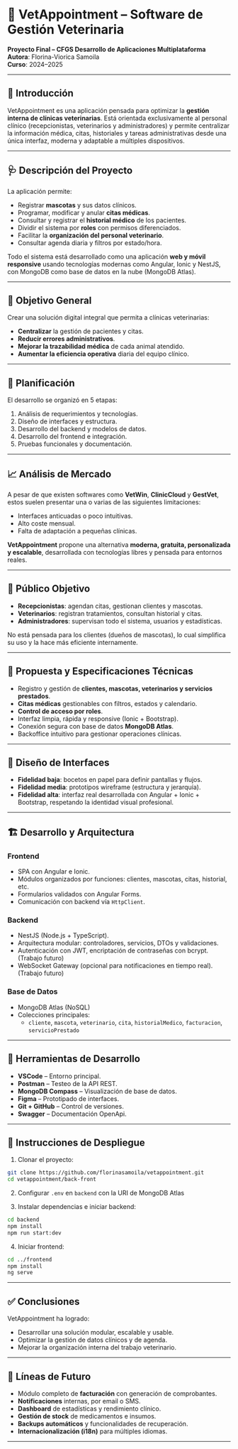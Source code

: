   
# 🐾 VetAppointment – Software de Gestión Veterinaria

**Proyecto Final – CFGS Desarrollo de Aplicaciones Multiplataforma**  
**Autora**: Florina-Viorica Samoila  
**Curso**: 2024–2025

---

## 📌 Introducción

VetAppointment es una aplicación pensada para optimizar la **gestión interna de clínicas veterinarias**. Está orientada exclusivamente al personal clínico (recepcionistas, veterinarios y administradores) y permite centralizar la información médica, citas, historiales y tareas administrativas desde una única interfaz, moderna y adaptable a múltiples dispositivos.

---

## 🩺 Descripción del Proyecto

La aplicación permite:

- Registrar **mascotas** y sus datos clínicos.
- Programar, modificar y anular **citas médicas**.
- Consultar y registrar el **historial médico** de los pacientes.
- Dividir el sistema por **roles** con permisos diferenciados.
- Facilitar la **organización del personal veterinario**.
- Consultar agenda diaria y filtros por estado/hora.

Todo el sistema está desarrollado como una aplicación **web y móvil responsive** usando tecnologías modernas como Angular, Ionic y NestJS, con MongoDB como base de datos en la nube (MongoDB Atlas).

---

## 🎯 Objetivo General

Crear una solución digital integral que permita a clínicas veterinarias:
- **Centralizar** la gestión de pacientes y citas.
- **Reducir errores administrativos**.
- **Mejorar la trazabilidad médica** de cada animal atendido.
- **Aumentar la eficiencia operativa** diaria del equipo clínico.

---

## 📅 Planificación

El desarrollo se organizó en 5 etapas:
1. Análisis de requerimientos y tecnologías.
2. Diseño de interfaces y estructura.
3. Desarrollo del backend y modelos de datos.
4. Desarrollo del frontend e integración.
5. Pruebas funcionales y documentación.


---

## 📈 Análisis de Mercado

A pesar de que existen softwares como **VetWin**, **ClinicCloud** y **GestVet**, estos suelen presentar una o varias de las siguientes limitaciones:
- Interfaces anticuadas o poco intuitivas.
- Alto coste mensual.
- Falta de adaptación a pequeñas clínicas.

**VetAppointment** propone una alternativa **moderna, gratuita, personalizada y escalable**, desarrollada con tecnologías libres y pensada para entornos reales.

---

## 👥 Público Objetivo

- **Recepcionistas**: agendan citas, gestionan clientes y mascotas.
- **Veterinarios**: registran tratamientos, consultan historial y citas.
- **Administradores**: supervisan todo el sistema, usuarios y estadísticas.

No está pensada para los clientes (dueños de mascotas), lo cual simplifica su uso y la hace más eficiente internamente.

---

## 📌 Propuesta y Especificaciones Técnicas

- Registro y gestión de **clientes, mascotas, veterinarios y servicios prestados**.
- **Citas médicas** gestionables con filtros, estados y calendario.
- **Control de acceso por roles**.
- Interfaz limpia, rápida y responsive (Ionic + Bootstrap).
- Conexión segura con base de datos **MongoDB Atlas**.
- Backoffice intuitivo para gestionar operaciones clínicas.

---

## 🎨 Diseño de Interfaces

- **Fidelidad baja**: bocetos en papel para definir pantallas y flujos.
- **Fidelidad media**: prototipos wireframe (estructura y jerarquía).
- **Fidelidad alta**: interfaz real desarrollada con Angular + Ionic + Bootstrap, respetando la identidad visual profesional.

---

## 🏗️ Desarrollo y Arquitectura

### Frontend
- SPA con Angular e Ionic.
- Módulos organizados por funciones: clientes, mascotas, citas, historial, etc.
- Formularios validados con Angular Forms.
- Comunicación con backend vía `HttpClient`.

### Backend
- NestJS (Node.js + TypeScript).
- Arquitectura modular: controladores, servicios, DTOs y validaciones.
- Autenticación con JWT, encriptación de contraseñas con bcrypt. (Trabajo futuro)
- WebSocket Gateway (opcional para notificaciones en tiempo real). (Trabajo futuro)

### Base de Datos
- MongoDB Atlas (NoSQL)
- Colecciones principales:
  - `cliente`, `mascota`, `veterinario`, `cita`, `historialMedico`, `facturacion`, `servicioPrestado`

---

## 🧪 Herramientas de Desarrollo

- **VSCode** – Entorno principal.
- **Postman** – Testeo de la API REST.
- **MongoDB Compass** – Visualización de base de datos.
- **Figma** – Prototipado de interfaces.
- **Git + GitHub** – Control de versiones.
- **Swagger** – Documentación OpenApi.

---

## 🚀 Instrucciones de Despliegue

1. Clonar el proyecto:
```bash
git clone https://github.com/florinasamoila/vetappointment.git
cd vetappointment/back-front
```

2. Configurar `.env` en `backend` con la URI de MongoDB Atlas


3. Instalar dependencias e iniciar backend:
```bash
cd backend
npm install
npm run start:dev
```

4. Iniciar frontend:
```bash
cd ../frontend
npm install
ng serve
```

---

## ✅ Conclusiones

VetAppointment ha logrado:
- Desarrollar una solución modular, escalable y usable.
- Optimizar la gestión de datos clínicos y de agenda.
- Mejorar la organización interna del trabajo veterinario.

---

## 🌱 Líneas de Futuro

- Módulo completo de **facturación** con generación de comprobantes.
- **Notificaciones** internas, por email o SMS.
- **Dashboard** de estadísticas y rendimiento clínico.
- **Gestión de stock** de medicamentos e insumos.
- **Backups automáticos** y funcionalidades de recuperación.
- **Internacionalización (i18n)** para múltiples idiomas.

---

